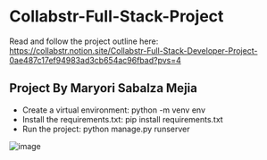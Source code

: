 # Collabstr-Full-Stack-Project

Read and follow the project outline here: https://collabstr.notion.site/Collabstr-Full-Stack-Developer-Project-0ae487c17ef94983ad3cb654ac96fbad?pvs=4


## Project By Maryori Sabalza Mejia

- Create a virtual environment: python -m venv env
- Install the requirements.txt: pip install requirements.txt
- Run the project: python manage.py runserver

![image](https://github.com/user-attachments/assets/f8400d84-754d-44ea-ab84-409e94ec598a)
